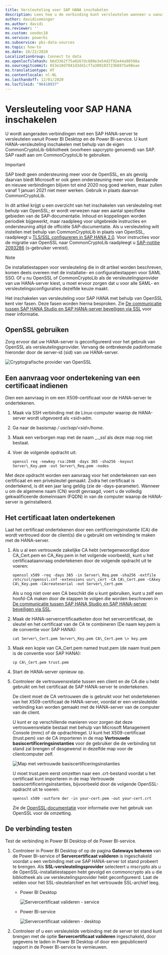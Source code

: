 ```yaml
---
title: Versleuteling voor SAP HANA inschakelen
description: Lees hoe u de verbinding kunt versleutelen wanneer u vanuit Power BI via SAML SSO verbinding maakt met een HANA-server.
author: davidiseminger
ms.author: davidi
ms.reviewer: ''
ms.custom: seodec18
ms.service: powerbi
ms.subservice: pbi-data-sources
ms.topic: how-to
ms.date: 10/22/2020
LocalizationGroup: Connect to data
ms.openlocfilehash: b6d3362f75a0267dc680e3e54d2f92e44a98598a
ms.sourcegitcommit: 653e18d7041d3dd1cf7a38010372366975a98eae
ms.translationtype: HT
ms.contentlocale: nl-NL
ms.lasthandoff: 12/01/2020
ms.locfileid: "96410937"
---
```

# <a name="enable-encryption-for-sap-hana"></a>Versleuteling voor SAP HANA inschakelen

U wordt aangeraden verbindingen met een SAP HANA-server te versleutelen vanuit Power BI Desktop en de Power BI-service. U kunt HANA-versleuteling inschakelen met behulp van de eigen CommonCryptoLib-bibliotheek (voorheen sapcrypto genoemd) van SAP. SAP raadt aan om CommonCryptoLib te gebruiken.

> [!IMPORTANT]
> SAP biedt geen ondersteuning meer voor de OpenSSL, en als gevolg daarvan biedt Microsoft er ook geen ondersteuning meer voor. Bestaande en nieuwe verbindingen blijven tot eind 2020 nog goed werken, maar zullen vanaf 1 januari 2021 niet meer werken. Gebruik in plaats daarvan CommonCryptoLib.

In dit artikel krijgt u een overzicht van het inschakelen van versleuteling met behulp van OpenSSL; er wordt verwezen naar een aantal specifieke gebieden van de SAP-documentatie. Inhoud en koppelingen worden periodiek bijgewerkt, maar raadpleeg voor uitgebreide instructies en ondersteuning altijd de officiële SAP-documentatie. Als u versleuteling wilt instellen met behulp van CommonCryptoLib in plaats van OpenSSL, raadpleegt u [TLS/SSL configureren in SAP HANA 2.0](https://blogs.sap.com/2018/11/13/how-to-configure-tlsssl-in-sap-hana-2.0/). Voor instructies voor de migratie van OpenSSL naar CommonCryptoLib raadpleegt u [SAP-notitie 2093286](https://launchpad.support.sap.com/#/notes/2093286) (s-gebruiker vereist).

> [!NOTE]
> De installatiestappen voor versleuteling die in dit artikel worden beschreven, komen deels overeen met de installatie- en configuratiestappen voor SAML SSO. Of u nu OpenSSL of CommonCryptoLib als de versleutelingsprovider van uw HANA-server kiest, u moet ervoor zorgen dat u voor alle SAML- en versleutelingsconfiguraties dezelfde keuze maakt.

Het inschakelen van versleuteling voor SAP HANA met behulp van OpenSSL kent vier fasen. Deze fasen worden hierna besproken.  Zie [De communicatie tussen SAP HANA Studio en SAP HANA-server beveiligen via SSL](https://blogs.sap.com/2015/09/28/securing-the-communication-between-sap-hana-studio-and-sap-hana-server-through-ssl/) voor meer informatie.

## <a name="use-openssl"></a>OpenSSL gebruiken

Zorg ervoor dat uw HANA-server is geconfigureerd voor het gebruik van OpenSSL als versleutelingsprovider. Vervang de ontbrekende padinformatie hieronder door de server-id (sid) van uw HANA-server.

![Cryptografische provider van OpenSSL](media/desktop-sap-hana-encryption/ssl-crypto-provider.png)

## <a name="create-a-certificate-signing-request"></a>Een aanvraag voor ondertekening van een certificaat indienen

Dien een aanvraag in om een X509-certificaat voor de HANA-server te ondertekenen.

1. Maak via SSH verbinding met de Linux-computer waarop de HANA-server wordt uitgevoerd als \<sid\>adm.

1. Ga naar de basismap _/_ _usr/sap/\<sid\>/home_.

1. Maak een verborgen map met de naam _.__ssl_ als deze map nog niet bestaat.

1. Voer de volgende opdracht uit:

    ```
    openssl req -newkey rsa:2048 -days 365 -sha256 -keyout Server\_Key.pem -out Server\_Req.pem -nodes
    ```

Met deze opdracht worden een aanvraag voor het ondertekenen van een certificaat en een privésleutel gemaakt. Zodra het certificaat is ondertekend, is dit een jaar lang geldig (zie de -days-parameter). Wanneer u om de algemene naam (CN) wordt gevraagd, voert u de volledig gekwalificeerde domeinnaam (FQDN) in van de computer waarop de HANA-server is geïnstalleerd.

## <a name="get-the-certificate-signed"></a>Het certificaat laten ondertekenen

Laat het certificaat ondertekenen door een certificeringsinstantie (CA) die wordt vertrouwd door de client(s) die u gebruikt om verbinding te maken met de HANA-server.

1. Als u al een vertrouwde zakelijke CA hebt (vertegenwoordigd door CA\_Cert.pem en CA\_Key.pem in het volgende voorbeeld), kunt u het certificaataanvraag ondertekenen door de volgende opdracht uit te voeren:

    ```
    openssl x509 -req -days 365 -in Server\_Req.pem -sha256 -extfile /etc/ssl/openssl.cnf -extensions usr\_cert -CA CA\_Cert.pem -CAkey CA\_Key.pem -CAcreateserial -out Server\_Cert.pem
    ```

    Als u nog niet over een CA beschikt die u kunt gebruiken, kunt u zelf een hoofd-CA maken door de stappen te volgen die worden beschreven in [De communicatie tussen SAP HANA Studio en SAP HANA-server beveiligen via SSL](https://blogs.sap.com/2015/09/28/securing-the-communication-between-sap-hana-studio-and-sap-hana-server-through-ssl/).

1. Maak de HANA-servercertificaatketen door het servercertificaat, de sleutel en het certificaat van de CA te combineren (De naam key.pem is de conventie voor SAP HANA):

    ```
    cat Server\_Cert.pem Server\_Key.pem CA\_Cert.pem \> key.pem
    ```

1. Maak een kopie van CA\_Cert.pem named trust.pem (de naam trust.pem is de conventie voor SAP HANA):

    ```
    cp CA\_Cert.pem trust.pem
    ```

1. Start de HANA-server opnieuw op.

1. Controleer de vertrouwensrelatie tussen een client en de CA die u hebt gebruikt om het certificaat de SAP HANA-server te ondertekenen.

    De client moet de CA vertrouwen die is gebruikt voor het ondertekenen van het X509-certificaat de HANA-server, voordat er een versleutelde verbinding kan worden gemaakt met de HANA-server van de computer van de client.

    U kunt er op verschillende manieren voor zorgen dat deze vertrouwensrelatie bestaat met behulp van Microsoft Management Console (mmc) of de opdrachtregel. U kunt het X509-certificaat (trust.pem) van de CA importeren in de map **Vertrouwde basiscertificeringsinstanties** voor de gebruiker die de verbinding tot stand zal brengen of desgewenst in dezelfde map voor de clientcomputer zelf.

    ![Map met vertrouwde basiscertificeringsinstanties](media/desktop-sap-hana-encryption/trusted-root-certification.png)

    U moet trust.pem eerst omzetten naar een .crt-bestand voordat u het certificaat kunt importeren in de map Vertrouwde basiscertificeringsinstanties, bijvoorbeeld door de volgende OpenSSL-opdracht uit te voeren:

    ```
    openssl x509 -outform der -in your-cert.pem -out your-cert.crt
    ```
    
    Zie de [OpenSSL-documentatie](https://www.openssl.org/docs/man1.0.2/man3/x509.html) voor informatie over het gebruik van OpenSSL voor de omzetting.

## <a name="test-the-connection"></a>De verbinding testen

Test de verbinding in Power BI Desktop of de Power BI-service.

1. Controleer in Power BI Desktop of op de pagina **Gateways beheren** van de Power BI-service of **Servercertificaat valideren** is ingeschakeld voordat u een verbinding met uw SAP HANA-server tot stand probeert te brengen. Als **SSL-versleutelingsprovider** selecteert u mscrypto als u de OpenSSL-installatiestappen hebt gevolgd en commoncrypto als u die bibliotheek als uw versleutelingsprovider hebt geconfigureerd. Laat de velden voor het SSL-sleutelarchief en het vertrouwde SSL-archief leeg.

    - Power BI Desktop

        ![Servercertificaat valideren - service](media/desktop-sap-hana-encryption/validate-server-certificate-service.png)

    - Power BI-service

        ![Servercertificaat valideren - desktop](media/desktop-sap-hana-encryption/validate-server-certificate-desktop.png)

1. Controleer of u een versleutelde verbinding met de server tot stand kunt brengen met de optie **Servercertificaat valideren** ingeschakeld, door gegevens te laden in Power BI Desktop of door een gepubliceerd rapport in de Power BI-service te vernieuwen.
